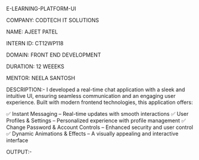 E-LEARNING-PLATFORM-UI

COMPANY: CODTECH IT SOLUTIONS

NAME: AJEET PATEL

INTERN ID: CT12WP118

DOMAIN: FRONT END DEVELOPMENT

DURATION: 12 WEEEKS

MENTOR: NEELA SANTOSH

DESCRIPTION:-
I developed a real-time chat application with a sleek and intuitive UI, ensuring seamless communication and an engaging user experience. Built with modern frontend technologies, this application offers:

✅ Instant Messaging – Real-time updates with smooth interactions
✅ User Profiles & Settings – Personalized experience with profile management
✅ Change Password & Account Controls – Enhanced security and user control
✅ Dynamic Animations & Effects – A visually appealing and interactive interface

OUTPUT:-
